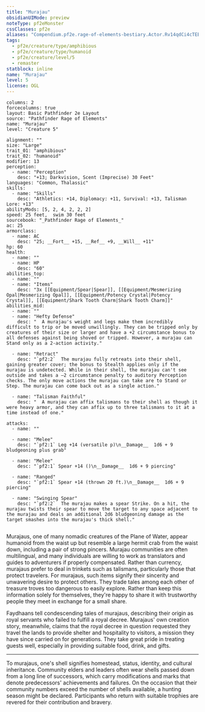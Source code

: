 ```yaml
---
title: "Murajau"
obsidianUIMode: preview
noteType: pf2eMonster
cssClasses: pf2e
aliases: "Compendium.pf2e.rage-of-elements-bestiary.Actor.Rv14qdCi4cTEBXJ4" 
tags:
  - pf2e/creature/type/amphibious
  - pf2e/creature/type/humanoid
  - pf2e/creature/level/5
  - remaster
statblock: inline
name: "Murajau"
level: 5
license: OGL
---
```


```statblock
columns: 2
forcecolumns: true
layout: Basic Pathfinder 2e Layout
source: "Pathfinder Rage of Elements"
name: "Murajau"
level: "Creature 5"

alignment: ""
size: "Large"
trait_01: "amphibious"
trait_02: "humanoid"
modifier: 13
perception:
  - name: "Perception"
    desc: "+13; Darkvision, Scent (Imprecise) 30 Feet"
languages: "Common, Thalassic"
skills:
  - name: "Skills"
    desc: "Athletics: +14, Diplomacy: +11, Survival: +13, Talisman Lore: +13"
abilityMods: [5, 2, 4, 2, 2, 2]
speed: 25 feet,  swim 30 feet
sourcebook: "_Pathfinder Rage of Elements_"
ac: 25
armorclass:
  - name: AC
    desc: "25; __Fort__ +15, __Ref__ +9, __Will__ +11"
hp: 60
health:
  - name: ""
  - name: HP
    desc: "60"
abilities_top:
  - name: ""
  - name: "Items"
    desc: "3x [[Equipment/Spear|Spear]], [[Equipment/Mesmerizing Opal|Mesmerizing Opal]], [[Equipment/Potency Crystal|Potency Crystal]], [[Equipment/Shark Tooth Charm|Shark Tooth Charm]]"
abilities_mid:
  - name: ""
  - name: "Hefty Defense"
    desc: "  A murajau's weight and legs make them incredibly difficult to trip or be moved unwillingly. They can be tripped only by creatures of their size or larger and have a +2 circumstance bonus to all defenses against being shoved or tripped. However, a murajau can Stand only as a 2-action activity."

  - name: "Retract"
    desc: "`pf2:2`  The murajau fully retreats into their shell, gaining greater cover; the bonus to Stealth applies only if the murajau is undetected. While in their shell, the murajau can't see outside and takes a –2 circumstance penalty to auditory Perception checks. The only move actions the murajau can take are to Stand or Step. The murajau can come back out as a single action."

  - name: "Talisman Faithful"
    desc: "  A murajau can affix talismans to their shell as though it were heavy armor, and they can affix up to three talismans to it at a time instead of one."

attacks:
  - name: ""

  - name: "Melee"
    desc: "`pf2:1` Leg +14 (versatile p)\n__Damage__  1d6 + 9 bludgeoning plus grab"

  - name: "Melee"
    desc: "`pf2:1` Spear +14 ()\n__Damage__  1d6 + 9 piercing"

  - name: "Ranged"
    desc: "`pf2:1` Spear +14 (thrown 20 ft.)\n__Damage__  1d6 + 9 piercing"

  - name: "Swinging Spear"
    desc: "`pf2:2`  The murajau makes a spear Strike. On a hit, the murajau twists their spear to move the target to any space adjacent to the murajau and deals an additional 2d6 bludgeoning damage as the target smashes into the murajau's thick shell."
 
```



Murajaus, one of many nomadic creatures of the Plane of Water, appear humanoid from the waist up but resemble a large hermit crab from the waist down, including a pair of strong pincers. Murajau communities are often multilingual, and many individuals are willing to work as translators and guides to adventurers if properly compensated. Rather than currency, murajaus prefer to deal in trinkets such as talismans, particularly those that protect travelers. For murajaus, such items signify their sincerity and unwavering desire to protect others. They trade tales among each other of treasure troves too dangerous to easily explore. Rather than keep this information solely for themselves, they're happy to share it with trustworthy people they meet in exchange for a small share.

Faydhaans tell condescending tales of murajaus, describing their origin as royal servants who failed to fulfill a royal decree. Murajaus' own creation story, meanwhile, claims that the royal decree in question requested they travel the lands to provide shelter and hospitality to visitors, a mission they have since carried on for generations. They take great pride in treating guests well, especially in providing suitable food, drink, and gifts.

* * *

To murajaus, one's shell signifies homestead, status, identity, and cultural inheritance. Community elders and leaders often wear shells passed down from a long line of successors, which carry modifications and marks that denote predecessors' achievements and failures. On the occasion that their community numbers exceed the number of shells available, a hunting season might be declared. Participants who return with suitable trophies are revered for their contribution and bravery.
